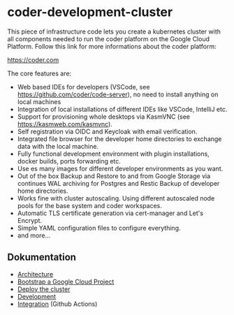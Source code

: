 # coder-development-cluster

This piece of infrastructure code lets you create a kubernetes cluster with all components needed to run the coder platform on the Google Cloud Platform. Follow this link for more informations about the coder platform:

  https://coder.com

The core features are:

- Web based IDEs for developers (VSCode, see https://github.com/coder/code-server), no need to install anything on local machines
- Integration of local installations of different IDEs like VSCode, IntelliJ etc.
- Support for provisioning whole desktops via KasmVNC (see https://kasmweb.com/kasmvnc).
- Self registration via OIDC and Keycloak with email verification.
- Integrated file browser for the developer home directories to exchange data with the local machine.
- Fully functional development environment with plugin installations, docker builds, ports forwarding etc.
- Use es many images for different developer environments as you want.
- Out of the box Backup and Restore to and from Google Storage via continues WAL archiving for Postgres and Restic Backup of developer home directories.
- Works fine with cluster autoscaling. Using different autoscaled node pools for the base system and coder workspaces.
- Automatic TLS certificate generation via cert-manager and Let's Encrypt.
- Simple YAML configuration files to configure everything.
- and more...

## Dokumentation

* [Architecture](docs/Architecture.md)
* [Bootstrap a Google Cloud Project](docs/bootstrap.md)
* [Deploy the cluster](docs/deploy.md)
* [Development](docs/development.md)
* [Integration](docs/integration.md) (Github Actions)